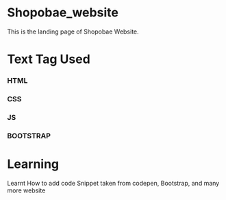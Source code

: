 # Shopobae_website

This is the landing page of Shopobae Website.

# Text Tag Used
 
### HTML 
### CSS
### JS
### BOOTSTRAP

# Learning
Learnt How to add code Snippet taken from codepen, Bootstrap, and many more website 



